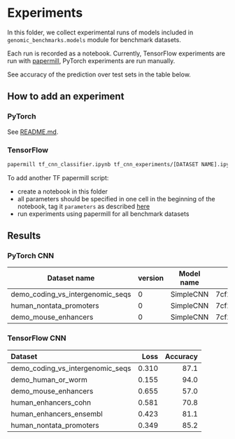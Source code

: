 # Experiments

In this folder, we collect experimental runs of models included in `genomic_benchmarks.models` module for benchmark datasets.  

Each run is recorded as a notebook. Currently, TensorFlow experiments are run with [papermill](https://github.com/nteract/papermill), PyTorch experiments are run manually.

See accuracy of the prediction over test sets in the table below.

## How to add an experiment

### PyTorch

See [README.md](torch_cnn_experiments/README.md).

### TensorFlow

```bash
papermill tf_cnn_classifier.ipynb tf_cnn_experiments/[DATASET NAME].ipynb -p DATASET [DATASET NAME]
```

To add another TF papermill script:

  * create a notebook in this folder
  * all parameters should be specified in one cell in the beginning of the notebook, tag it `parameters` as described [here](https://github.com/nteract/papermill#parameterizing-a-notebook)
  * run experiments using papermill for all benchmark datasets

## Results

### PyTorch CNN

|Dataset name|version|Model name|Commit hash|Test acc|
|---|---|---|---|---|
|demo_coding_vs_intergenomic_seqs|0|SimpleCNN|7cf2bf2faa97e152032ddd01f11f5273b70ad69b|87.3|
|human_nontata_promoters|0|SimpleCNN|7cf2bf2faa97e152032ddd01f11f5273b70ad69b|83.7|
|demo_mouse_enhancers|0|SimpleCNN|7cf2bf2faa97e152032ddd01f11f5273b70ad69b|74.4|

### TensorFlow CNN

| Dataset                          |   Loss |   Accuracy |
|:---------------------------------|-------:|-----------:|
| demo_coding_vs_intergenomic_seqs |  0.310 |       87.1 |
| demo_human_or_worm               |  0.155 |       94.0 |
| demo_mouse_enhancers             |  0.655 |       57.0 |
| human_enhancers_cohn             |  0.581 |       70.8 |
| human_enhancers_ensembl          |  0.423 |       81.1 |
| human_nontata_promoters          |  0.349 |       85.2 |